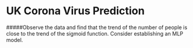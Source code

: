 # UK Corona Virus Prediction

#####Observe the data and find that the trend of the number of people is close to the trend of the sigmoid function. Consider establishing an MLP model.